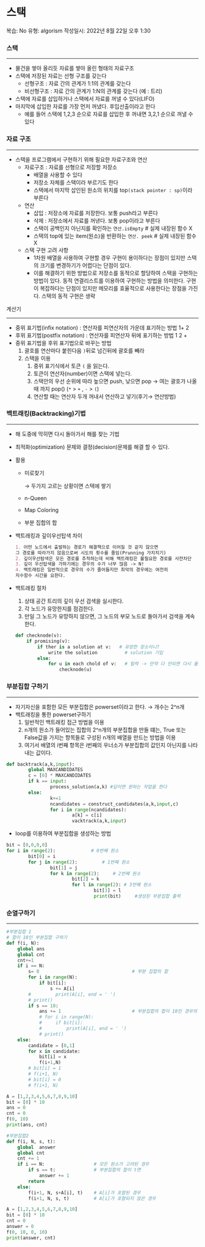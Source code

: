 # 스택

복습: No
유형: algorism
작성일시: 2022년 8월 22일 오후 1:30

### 스택

---

- 물건을 쌓아 올리듯 자료를 쌓아 올린 형태의 자료구조
- 스택에 저장된 자료는 선형 구조를 갖는다
  - 선형구조 : 자료 간의 관계가 1:1의 관계를 갖는다
  - 비선형구조 : 자료 간의 관계가 1:N의 관계를 갖는다 (예 : 트리)
- 스택에 자료를 삽입하거나 스택에서 자료를 꺼낼 수 있다(LIFO)
- 마지막에 삽입한 자료를 가장 먼저 꺼냈다. 후입선출이라고 한다
  - 예를 들어 스택에 1,2,3 순으로 자료를 삽입한 후 꺼내면 3,2,1 순으로 꺼낼 수 있다

### 자료 구조

---

- 스택을 프로그램에서 구현하기 위해 필요한 자료구조와 연산
    - 자료구조 : 자료를 선형으로 저장할 저장소
        - 배열을 사용할 수 있다
        - 저장소 자체를 스택이라 부르기도 한다
        - 스택에서 마지막 삽인된 원소의 위치를 top`(stack pointer : sp)`이라 부른다
    - 연산
        - 삽입 : 저장소에 자료를 저장한다. 보통 push라고 부른다
        - 삭제 : 저장소에서 자료를 꺼낸다. 보통 pop이라고 부른다
        - 스택이 공백인지 아닌지를 확인하는 `연산.isEmpty` # 실제 내장된 함수 X
        - 스택의 top에 있는 item(원소)을 반환하는 `연산. peek` # 실제 내장된 함수 X
    - 스택 구현 고려 사항
      - 1차원 배열을 사용하여 구현할 경우 구현이 용이하다는 장점이 있지만 스택의 크기를 변경하기가 어렵다는 단점이 있다.
      - 이를 해결하기 위한 방법으로 저장소를 동적으로 할당하여 스택을 구현하는 방법이 있다. 동적 연결리스트를 이용하여 구현하는 방법을 의미한다. 구현이 복잡하다는 단점이 있지만 메모리를 효율적으로 사용한다는 장점을 가진다. 스택의 동적 구현은 생략

계산기

---

- 중위 표기법(infix notation) : 연산자를 피연산자의 가운데 표기하는 방법 1+ 2
- 후위 표기법(postfix notation) : 연산자를 피연산자 뒤에 표기하는 방법 1 2 +
- 중위 표기법을 후위 표기법으로 바꾸는 방법
    1. 괄호를 연산마다 붙힌다음 `)`뒤로 넘긴뒤에 괄호를 빼라
    2. 스택을 이용
        1. 중위 표기식에서 토큰 `(` 을 읽는다.
        2. 토큰이 연산자(number)이면 스택에 넣는다.
        3. 스택안의 우선 순위에 따라 높으면 push, 낮으면 pop → 여는 괄호가 나올 때 까지 pop() (`*` > `+` , `-` > `(`) 
        4. 연산할 때는 연산자 두개 꺼내서 연산하고 넣기(후기→ 연산방법)

### 백트래킹(Backtracking)기법

---

- 해 도중에 막히면 다시 돌아가서 해를 찾는 기법
- 최적화(optimization) 문제와 결정(decision)문제를 해결 할 수 있다.
- 활용
    - 미로찾기
        
        → 두가지 고르는 상황이면 스텍에 쌓기
        
    - n-Queen
    - Map Coloring
    - 부분 집합의 합
- 백트래킹과 깊이우선탑색 차이
    
    ```markdown
    1. 어떤 노드에서 출발하는 경로가 해결책으로 이어질 것 같지 않으면 
    그 경로를 따라가지 않음으로써 시도의 횟수를 줄임(Prunning 가지치기)
    2. 깊이우선탐색은 모든 경로를 추적하는데 비해 백트래킹은 불필요한 경로를 사전차단
    3. 깊이 우선탑색을 가하기에는 경우의 수가 너무 많음 -> N! 
    4. 백트래킹은 일반적으로 경우의 수가 줄어들지만 최악의 경우에는 여전히
    지수함수 시간을 요한다.
    ```
    
- 백트래킹 절차
    1. 상태 공간 트리의 깊이 우선 검색을 실시한다.
    2. 각 노드가 유망한지를 점검한다.
    3. 만일 그 노드가 유망하지 않으면, 그 노드의 부모 노드로 돌아가서 검색을 계속한다.
    
    ```python
    def checknode(v):
    	if promising(v):
    		if ther is a solution at v:   # 유망한 장소이니?
    			write the solution          # solution 기입
    		else:
    			for u in each chold of v:   # 탈락 -> 만약 다 안되면 다시 돌아가!
    				checknode(u)
    ```
    

### 부분집합 구하기

---

- 자기자신을 포함한 모든 부분집합은 powerset이라고 한다. → 개수는 2^n개
- 백트래킹을 통한 powerset구하기
    1. 일반적인 백트래킹 접근 방법을 이용
    2. n개의 원소가 들어있는 집합의 2^n개의 부분집합을 만들 떄는, True 또는 False값을 가지는 항목들로 구성된 n개의 배열을 만드는 방법을 이용
    3. 여기서 배열의 i번째 항목은 i번째의 우너소가 부분집합의 값인지 아닌지를 나타내는 값이다.

```python
def backtrack(a,k,input):
		global MAXCANDIDATES
		c = [0] * MAXCANDIDATES
		if k == input:
				process_solution(a,k) #답이면 원하는 작업을 한다
		else:
				k+=1
				ncandidates = construct_candidates(a,k,input,c)
				for i in range(ncandidates):
						a[k] = c[i]
						vacktrack(a,k,input)
```

- loop를 이용하여 부분집합을 생성하는 방법

```python
bit = [0,0,0,0]
for i in range(2):             # 0번째 원소
		bit[0] = i
		for j in range(2):         # 1번째 원소
				bit[1] = j
				for k in range(2):     # 2번째 원소
						bit[2] = k
						for l in range(2): # 3번째 원소
								bit[3] = l
								print(bit)     #생성된 부분집합 출력
```

### 순열구하기

---

```python
#부분집합 1
# 합이 10인 부분집합 구하기
def f(i, N):
    global ans
    global cnt
    cnt+=1
    if i == N:
        s= 0                                  # 부분 집합의 합
        for i in range(N):
            if bit[i]:
                s += A[i]
        #         print(A[i], end = ' ')
        # print()
        if s == 10:
            ans += 1                          # 부분집합의 합이 10인 경우의 수
            # for i in range(N):
            #     if bit[i]:
            #         print(A[i], end = ' ')
            # print()
    else:
        candidate = [0,1]
        for x in candidate:
            bit[i] = x
            f(i+1,N)
        # bit[i] = 1
        # f(i+1, N)
        # bit[i] = 0
        # f(i+1, N)

A = [1,2,3,4,5,6,7,8,9,10]
bit = [0] * 10
ans = 0
cnt = 0
f(0, 10)
print(ans, cnt)
```

```python
#부분집합2
def f(i, N, s, t):
    global  answer
    global cnt
    cnt += 1
    if i == N:                  # 모든 원소가 고려된 경우
        if s == t:              # 부분집합의 합이 t면
            answer += 1
        return
    else:
        f(i+1, N, s+A[i], t)    # A[i]가 포함된 경우
        f(i+1, N, s, t)         # A[i]가 포함되지 않은 경우

A = [1,2,3,4,5,6,7,8,9,10]
bit = [0] * 10
cnt = 0
answer = 0
f(0, 10, 0, 10)
print(answer, cnt)
```